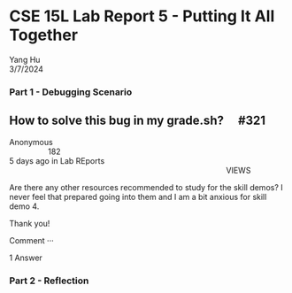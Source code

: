 # CSE 15L Lab Report 5 - Putting It All Together

Yang Hu  
3/7/2024  

### Part 1 - Debugging Scenario
## How to solve this bug in my grade.sh?  #321
Anonymous                                   182  
5 days ago in Lab REports                              VIEWS  
  
Are there any other resources recommended to study for the skill demos? I never feel that prepared going into them and I am a bit anxious for skill demo 4.  

Thank you!  

Comment ···  

1 Answer
### Part 2 - Reflection
